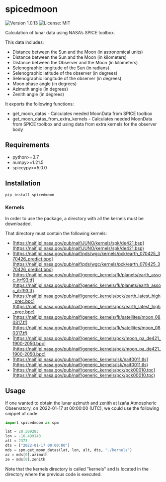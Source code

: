 # spicedmoon

![Version 1.0.13](https://img.shields.io/badge/version-1.0.13-informational)
![License: MIT](https://img.shields.io/badge/License-MIT-green.svg)

Calculation of lunar data using NASA’s SPICE toolbox.

This data includes:
- Distance between the Sun and the Moon (in astronomical units)
- Distance between the Sun and the Moon (in kilometers)
- Distance between the Observer and the Moon (in kilometers)
- Selenographic longitude of the Sun (in radians)
- Selenographic latitude of the observer (in degrees)
- Selenographic longitude of the observer (in degrees)
- Moon phase angle (in degrees)
- Azimuth angle (in degrees)
- Zenith angle (in degrees)

It exports the following functions:
* get_moon_datas - Calculates needed MoonData from SPICE toolbox
* get_moon_datas_from_extra_kernels - Calculates needed MoonData from SPICE toolbox
and using data from extra kernels for the observer body

## Requirements

- python>=3.7
- numpy>=1.21.5
- spiceypy>=5.0.0

## Installation

```sh
pip install spicedmoon
```

### Kernels

In order to use the package, a directory with all the kernels must be downloaded.

That directory must contain the following kernels:
- [https://naif.jpl.nasa.gov/pub/naif/JUNO/kernels/spk/de421.bsp](https://naif.jpl.nasa.gov/pub/naif/JUNO/kernels/spk/de421.bsp)
- [https://naif.jpl.nasa.gov/pub/naif/pds/wgc/kernels/pck/earth_070425_370426_predict.bpc](https://naif.jpl.nasa.gov/pub/naif/pds/wgc/kernels/pck/earth_070425_370426_predict.bpc)
- [https://naif.jpl.nasa.gov/pub/naif/generic_kernels/fk/planets/earth_assoc_itrf93.tf](https://naif.jpl.nasa.gov/pub/naif/generic_kernels/fk/planets/earth_assoc_itrf93.tf)
- [https://naif.jpl.nasa.gov/pub/naif/generic_kernels/pck/earth_latest_high_prec.bpc](https://naif.jpl.nasa.gov/pub/naif/generic_kernels/pck/earth_latest_high_prec.bpc)
- [https://naif.jpl.nasa.gov/pub/naif/generic_kernels/fk/satellites/moon_080317.tf](https://naif.jpl.nasa.gov/pub/naif/generic_kernels/fk/satellites/moon_080317.tf)
- [https://naif.jpl.nasa.gov/pub/naif/generic_kernels/pck/moon_pa_de421_1900-2050.bpc](https://naif.jpl.nasa.gov/pub/naif/generic_kernels/pck/moon_pa_de421_1900-2050.bpc)
- [https://naif.jpl.nasa.gov/pub/naif/generic_kernels/lsk/naif0011.tls](https://naif.jpl.nasa.gov/pub/naif/generic_kernels/lsk/naif0011.tls)
- [https://naif.jpl.nasa.gov/pub/naif/generic_kernels/pck/pck00010.tpc](https://naif.jpl.nasa.gov/pub/naif/generic_kernels/pck/pck00010.tpc)

## Usage

If one wanted to obtain the lunar azimuth and zenith at Izaña Atmospheric Observatory, on
2022-01-17 at 00:00:00 (UTC), we could use the following snippet of code:

```python
import spicedmoon as spm

lat = 28.309283
lon = -16.499143
alt = 2373
dts = ["2022-01-17 00:00:00"]
mds = spm.get_moon_datas(lat, lon, alt, dts, "./kernels")
az = mds[0].azimuth
ze = mds[0].zenith
```
Note that the kernels directory is called "kernels" and is located in the directory where the
previous code is executed.

